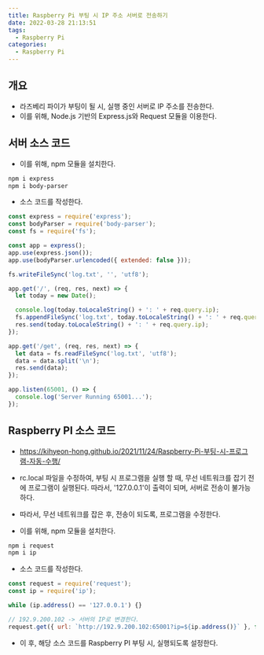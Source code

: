 ```yaml
---
title: Raspberry Pi 부팅 시 IP 주소 서버로 전송하기
date: 2022-03-28 21:13:51
tags:
  - Raspberry Pi
categories:
  - Raspberry Pi
---
```


## 개요

- 라즈베리 파이가 부팅이 될 시, 실행 중인 서버로 IP 주소를 전송한다.
- 이를 위해, Node.js 기반의 Express.js와 Request 모듈을 이용한다.

## 서버 소스 코드

- 이를 위해, npm 모듈을 설치한다.

```bash
npm i express
npm i body-parser
```

- 소스 코드를 작성한다.

```javascript
const express = require('express');
const bodyParser = require('body-parser');
const fs = require('fs');

const app = express();
app.use(express.json());
app.use(bodyParser.urlencoded({ extended: false }));

fs.writeFileSync('log.txt', '', 'utf8');

app.get('/', (req, res, next) => {
  let today = new Date();

  console.log(today.toLocaleString() + ': ' + req.query.ip);
  fs.appendFileSync('log.txt', today.toLocaleString() + ': ' + req.query.ip + '\n', 'utf8');
  res.send(today.toLocaleString() + ': ' + req.query.ip);
});

app.get('/get', (req, res, next) => {
  let data = fs.readFileSync('log.txt', 'utf8');
  data = data.split('\n');
  res.send(data);
});

app.listen(65001, () => {
  console.log('Server Running 65001...');
});
```

## Raspberry PI 소스 코드

- https://kihyeon-hong.github.io/2021/11/24/Raspberry-Pi-부팅-시-프로그램-자동-수행/
- rc.local 파일을 수정하여, 부팅 시 프로그램을 실행 할 때, 무선 네트워크를 잡기 전에 프로그램이 실행된다. 따라서, '127.0.0.1'이 출력이 되며, 서버로 전송이 불가능하다.
- 따라서, 무선 네트워크를 잡은 후, 전송이 되도록, 프로그램을 수정한다.

- 이를 위해, npm 모듈을 설치한다.

```bash
npm i request
npm i ip
```

- 소스 코드를 작성한다.

```javascript
const request = require('request');
const ip = require('ip');

while (ip.address() == '127.0.0.1') {}

// 192.9.200.102 -> 서버의 IP로 변경한다.
request.get({ url: `http://192.9.200.102:65001?ip=${ip.address()}` }, function (_1, _2, body) {});
```

- 이 후, 해당 소스 코드를 Raspberry PI 부팅 시, 실행되도록 설정한다.
